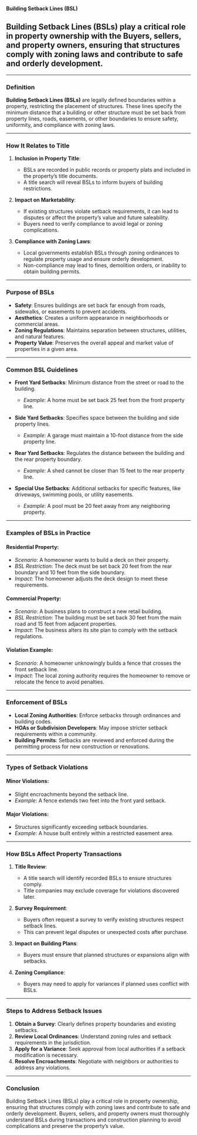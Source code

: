 **Building Setback Lines (BSL)**

## **Building Setback Lines (BSLs) play a critical role in property ownership with the Buyers, sellers, and property owners, ensuring that structures comply with zoning laws and contribute to safe and orderly development.**

---

### **Definition**  
**Building Setback Lines (BSLs)** are legally defined boundaries within a property, restricting the placement of structures. These lines specify the minimum distance that a building or other structure must be set back from property lines, roads, easements, or other boundaries to ensure safety, uniformity, and compliance with zoning laws.

---

### **How It Relates to Title**  
1. **Inclusion in Property Title**:  
   - BSLs are recorded in public records or property plats and included in the property’s title documents.  
   - A title search will reveal BSLs to inform buyers of building restrictions.

2. **Impact on Marketability**:  
   - If existing structures violate setback requirements, it can lead to disputes or affect the property’s value and future saleability.  
   - Buyers need to verify compliance to avoid legal or zoning complications.

3. **Compliance with Zoning Laws**:  
   - Local governments establish BSLs through zoning ordinances to regulate property usage and ensure orderly development.  
   - Non-compliance may lead to fines, demolition orders, or inability to obtain building permits.

---

### **Purpose of BSLs**  
- **Safety**: Ensures buildings are set back far enough from roads, sidewalks, or easements to prevent accidents.  
- **Aesthetics**: Creates a uniform appearance in neighborhoods or commercial areas.  
- **Zoning Regulations**: Maintains separation between structures, utilities, and natural features.  
- **Property Value**: Preserves the overall appeal and market value of properties in a given area.  

---

### **Common BSL Guidelines**  
- **Front Yard Setbacks**: Minimum distance from the street or road to the building.  
  - *Example*: A home must be set back 25 feet from the front property line.  

- **Side Yard Setbacks**: Specifies space between the building and side property lines.  
  - *Example*: A garage must maintain a 10-foot distance from the side property line.  

- **Rear Yard Setbacks**: Regulates the distance between the building and the rear property boundary.  
  - *Example*: A shed cannot be closer than 15 feet to the rear property line.  

- **Special Use Setbacks**: Additional setbacks for specific features, like driveways, swimming pools, or utility easements.  
  - *Example*: A pool must be 20 feet away from any neighboring property.  

---

### **Examples of BSLs in Practice**  

#### **Residential Property**:  
- *Scenario*: A homeowner wants to build a deck on their property.  
- *BSL Restriction*: The deck must be set back 20 feet from the rear boundary and 10 feet from the side boundary.  
- *Impact*: The homeowner adjusts the deck design to meet these requirements.  

#### **Commercial Property**:  
- *Scenario*: A business plans to construct a new retail building.  
- *BSL Restriction*: The building must be set back 30 feet from the main road and 15 feet from adjacent properties.  
- *Impact*: The business alters its site plan to comply with the setback regulations.

#### **Violation Example**:  
- *Scenario*: A homeowner unknowingly builds a fence that crosses the front setback line.  
- *Impact*: The local zoning authority requires the homeowner to remove or relocate the fence to avoid penalties.

---

### **Enforcement of BSLs**  
- **Local Zoning Authorities**: Enforce setbacks through ordinances and building codes.  
- **HOAs or Subdivision Developers**: May impose stricter setback requirements within a community.  
- **Building Permits**: Setbacks are reviewed and enforced during the permitting process for new construction or renovations.

---

### **Types of Setback Violations**  

#### **Minor Violations**:  
- Slight encroachments beyond the setback line.  
- *Example*: A fence extends two feet into the front yard setback.  

#### **Major Violations**:  
- Structures significantly exceeding setback boundaries.  
- *Example*: A house built entirely within a restricted easement area.  

---

### **How BSLs Affect Property Transactions**  
1. **Title Review**:  
   - A title search will identify recorded BSLs to ensure structures comply.  
   - Title companies may exclude coverage for violations discovered later.  

2. **Survey Requirement**:  
   - Buyers often request a survey to verify existing structures respect setback lines.  
   - This can prevent legal disputes or unexpected costs after purchase.  

3. **Impact on Building Plans**:  
   - Buyers must ensure that planned structures or expansions align with setbacks.  

4. **Zoning Compliance**:  
   - Buyers may need to apply for variances if planned uses conflict with BSLs.

---

### **Steps to Address Setback Issues**  
1. **Obtain a Survey**: Clearly defines property boundaries and existing setbacks.  
2. **Review Local Ordinances**: Understand zoning rules and setback requirements in the jurisdiction.  
3. **Apply for a Variance**: Seek approval from local authorities if a setback modification is necessary.  
4. **Resolve Encroachments**: Negotiate with neighbors or authorities to address any violations.  

---

### **Conclusion**  
Building Setback Lines (BSLs) play a critical role in property ownership, ensuring that structures comply with zoning laws and contribute to safe and orderly development. Buyers, sellers, and property owners must thoroughly understand BSLs during transactions and construction planning to avoid complications and preserve the property’s value.
